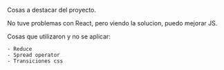 Cosas a destacar del proyecto.

No tuve problemas con React, pero viendo la solucion, puedo mejorar JS.

Cosas que utilizaron y no se aplicar:

    - Reduce
    - Spread operator
    - Transiciones css
